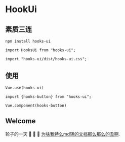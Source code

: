 # HookUi

## 素质三连
```
npm install hooks-ui
```

```
import HooksUi from "hooks-ui";
```

```
import "hooks-ui/dist/hooks-ui.css";
```

## 使用
```
Vue.use(hooks-ui)
```

```
import {hooks-button} from "hooks-ui";

Vue.component(hooks-button)
```

## Welcome
轮子的一天 🤔 🤔 🤔 [为啥我特么md转的文档那么那么的丑啊](https://github.com/liwangyong/hook/tree/main/app).
